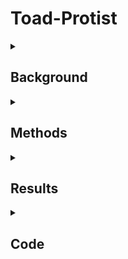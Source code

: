 # Toad-Protist

<details> <summary><H2> Background </H2></summary>

The data for this analysis was provided by the Hubbard Center for Genome Studies at the University of New Hampshire. It consists of 16s data in paired-end 250 bp reads that were amplified by Illumina HiSeq 2500. The files were made up of 1 sample taken from the Anaxyrus americanus, known as the American Toad. The protist, Amphibiothecum penneri, was identified from [this](https://pubmed.ncbi.nlm.nih.gov/16456158/) paper. With this data, the goal was to assemble the genome of the protist, identify the protist's class, and assess the genome.

</details></details>

<details> <summary><H2> Methods </H2></summary>
- tools used and what they do

</details></details>

<details> <summary><H2> Results </H2></summary>

</details></details>

<details> <summary><H2> Code </H2></summary>
```bash
#Ran Fastqc on paired samples
mkdir fastqc_trimmed-reads
fastqc Fecal_S68_L001_R1_001.fastq.gz unpaired-Fecal_S68_L001.fastq.gz -o fastqc_trimmed-reads

#Run SPAdes to assemble the genomes
nohup spades.py -1 Fecal_S68_L001_R1_001.fastq.gz -2 Fecal_S68_L001_R2_001.fastq.gz -s unpaired-Fecal_S68_L001_R1_001.fastq.gz -s unpaired-Fecal_S68_L001_R2_001.fastq.gz -o spades_assembly_default -t 24 &

#View output data
grep ">" spades_assembly_default/contigs.fasta | head
grep -c '>' spades_assembly_default/contigs.fasta

#Clean
cd spades_spades_assembly_default/
mv contigs.fasta spades.log ../
rm -r *
mv ../contigs.fasta ../spades.log ./
ls

#Run QUAST to provide basic statistics
quast.py contigs.fasta -o quast_results

#Run BUSCO to assess completeness of genome assembly
busco -i contigs.fasta -m genome -o busco-results -l bacteria

#Run PROKKA to do genome annotations
nohup prokka --centre X --compliant contigs.fasta --outdir prokka_output --cpus 24 --mincontiglen 200 &
ls prokka_output

#Get counts for each gene annotation
grep -o "product=.*" prokka_output/PROKKA_*.gff | sed 's/product=//g' | sort | uniq -c | sort -nr > protein_abundances.txt

#Extract 16S sequences from FFN file
filter_fasta_by_taxonomy_and_length.py --keys "16S ribosomal RNA" --out 16S_sequences.fasta prokka_output/PROKKA_*.ffn

#Make BLAST database out of contig assembly
makeblastdb -in contigs.fasta -dbtype nucl -out contigs_db

#Run BLAST
blastn -query 16S_sequences.fasta -db contigs_db -out 16S_vs_contigs_6.tsv -o
utfmt 6
less 16S_vs_contigs_6.tsv

#Create output file for blobtools
/usr/local/bin/blast-ncbi-nt.sh contigs.fasta
less contigs.fasta.vs.nt.cul5.1e5.megablast.out

#Index reference genome
bwa index contigs.fasta

#Map reads to construct SAM file
bwa mem -t 24 contigs.fasta 16S_sequences.fasta > raw_mapped.sam
less -S raw_mapped.sam

#Construct a coverage table
samtools view -@ 24 -Sb  raw_mapped.sam  | samtools sort -@ 24 -o sorted_mapp
ed.bam
samtools flagstat sorted_mapped.bam

#Index BAM file
samtools index sorted_mapped.bam

#Calculate per base coverage
bedtools genomecov -ibam sorted_mapped.bam > coverage.out
gen_input_table.py  --isbedfiles contigs.fasta coverage.out >  coverage_table
.tsv

#Create lookup table
blobtools create -i contigs.fasta -b sorted_mapped.bam -t contigs.fas
ta.vs.nt.cul5.maxt10.1e5.megablast.out -o blob_out

#Create output table & plot
blobtools view -i blob_out.blobDB.json -r all -o blob_taxonomy
grep -v '##' blob_taxonomy.blob_out.blobDB.table.txt
blobtools plot -i blob_out.blobDB.json -r genus

#Filter by length (<500bp) & coverage (>0)
mkdir mdibl-t3-2018-WGS/filtered_assembly
cp ../blob_taxonomy.blob_out.blobDB.table.txt ./
grep -v '#' blob_taxonomy.blob_out.blobDB.table.txt | awk -F'\t' '$2
< 5000' | awk -F'\t' '$5 > 0' | awk -F'\t' '{print $1}' > list_of_con
tigs_to_keep_len500_cov20.txt
less -S list_of_contigs_to_keep_len500_cov20.txt

#Filter assembly based on contigs list
filter_contigs_by_list.py ~/toad-analysis/trimmed-reads/spades_assemb
ly_default/contigs.fasta list_of_contigs_to_keep_len500_cov20.txt pro
tist_filtered.fasta

#Find average coverage
grep -f list_of_contigs_to_keep_len500_cov20.txt blob_taxonomy.blob_o
ut.blobDB.table.txt | awk '{w = w + $2; e = e + $5 * $2;} END {print
e/w}'

#BLAST final contigs
wget "https://ftp.ncbi.nlm.nih.gov/pub/UniVec/UniVec"
blastn -reward 1 -penalty -5 -gapopen 3 -gapextend 3 -dust yes -soft_
masking true -evalue 700 -searchsp 1750000000000 -query protist_filte
red.fasta -subject UniVec  -outfmt 6 -out genome_vs_univec.6
```

</details></details>

<details> <summary><H2> Bibliography </H2></summary>

</details></details>
